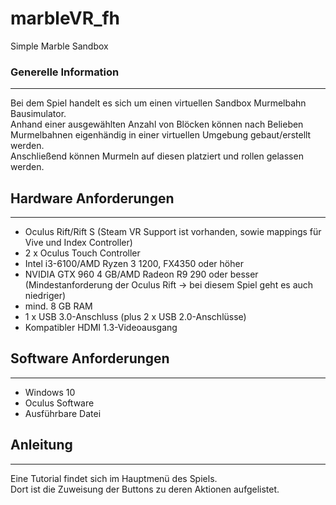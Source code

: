 # marbleVR_fh

Simple Marble Sandbox

### Generelle Information

---

Bei dem Spiel handelt es sich um einen virtuellen Sandbox Murmelbahn Bausimulator.  
Anhand einer ausgewählten Anzahl von Blöcken können nach Belieben Murmelbahnen eigenhändig in einer virtuellen Umgebung gebaut/erstellt werden.  
Anschließend können Murmeln auf diesen platziert und rollen gelassen werden.

## Hardware Anforderungen

---

- Oculus Rift/Rift S (Steam VR Support ist vorhanden, sowie mappings für Vive und Index Controller)
- 2 x Oculus Touch Controller
- Intel i3-6100/AMD Ryzen 3 1200, FX4350 oder höher
- NVIDIA GTX 960 4 GB/AMD Radeon R9 290 oder besser  
  (Mindestanforderung der Oculus Rift -> bei diesem Spiel geht es auch niedriger)
- mind. 8 GB RAM
- 1 x USB 3.0-Anschluss (plus 2 x USB 2.0-Anschlüsse)
- Kompatibler HDMI 1.3-Videoausgang

## Software Anforderungen

---

- Windows 10
- Oculus Software
- Ausführbare Datei

## Anleitung

---

Eine Tutorial findet sich im Hauptmenü des Spiels.  
Dort ist die Zuweisung der Buttons zu deren Aktionen aufgelistet.

